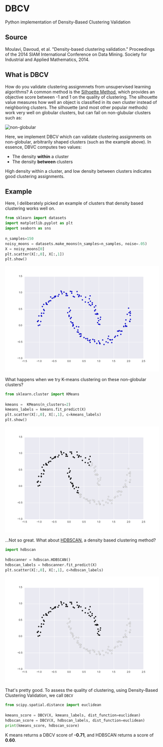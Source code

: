 # DBCV
Python implementation of Density-Based Clustering Validation

## Source

Moulavi, Davoud, et al. "Density-based clustering validation." Proceedings of the 2014 SIAM International Conference on Data Mining. Society for Industrial and Applied Mathematics, 2014.

## What is DBCV

How do you validate clustering assignmnets from unsupervised learning algorithms?  A common method is the [Silhoette Method](https://en.wikipedia.org/wiki/Silhouette_(clustering)), which provides an objective score between -1 and 1 on the quality of clustering.  The silhouette value measures how well an object is classified in its own cluster instead of neighboring clusters.  The silhouette (and most other popular methods) work very well on globular clusters, but can fail on non-glubular clusters such as:

![non-globular](http://hdbscan.readthedocs.io/en/latest/_images/advanced_hdbscan_5_1.png)

Here, we implement DBCV which can validate clustering assignments on non-globular, arbitrarily shaped clusters (such as the example above).  In essence, DBVC computes two values:

* The density **within** a cluster
* The density **between** clusters

High density within a cluster, and low density between clusters indicates good clustering assignments.

## Example

Here, I deliberately picked an example of clusters that density based clustering works well on.

```python
from sklearn import datasets
import matplotlib.pyplot as plt
import seaborn as sns

n_samples=150
noisy_moons = datasets.make_moons(n_samples=n_samples, noise=.05)
X = noisy_moons[0]
plt.scatter(X[:,0], X[:,1])
plt.show()
```

![moons](plots/moons.png)

What happens when we try K-means clustering on these non-globular clusters?

```python
from sklearn.cluster import KMeans

kmeans =  KMeans(n_clusters=2)
kmeans_labels = kmeans.fit_predict(X)
plt.scatter(X[:,0], X[:,1], c=kmeans_labels)
plt.show()
```

![kmeans](plots/kmeans.png)

...Not so great.  What about [HDBSCAN](https://github.com/scikit-learn-contrib/hdbscan), a density based clustering method?

```python
import hdbscan

hdbscanner = hdbscan.HDBSCAN()
hdbscan_labels = hdbscanner.fit_predict(X)
plt.scatter(X[:,0], X[:,1], c=hdbscan_labels)
```

![hdbscan](plots/hdbscan.png)

That's pretty good.  To assess the quality of clustering, using Density-Based Clustering Validation, we call `DBCV`

```python
from scipy.spatial.distance import euclidean

kmeans_score = DBCV(X, kmeans_labels, dist_function=euclidean)
hdbscan_score = DBCV(X, hdbscan_labels, dist_function=euclidean)
print(kmeans_score, hdbscan_score)
```

K means returns a DBCV score of **-0.71**, and HDBSCAN returns a score of **0.60**.  
